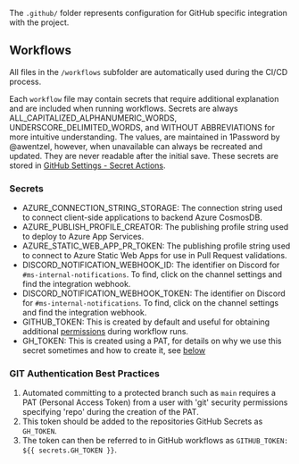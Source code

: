 The `.github/` folder represents configuration for GitHub specific integration with the project.

## Workflows
All files in the `/workflows` subfolder are automatically used during the CI/CD process.

Each `workflow` file may contain secrets that require additional explanation and are included when running workflows. Secrets are always ALL_CAPITALIZED_ALPHANUMERIC_WORDS, UNDERSCORE_DELIMITED_WORDS, and WITHOUT ABBREVIATIONS for more intuitive understanding. The values, are maintained in 1Password by @awentzel, however, when unavailable can always be recreated and updated. They are never readable after the initial save. These secrets are stored in [GitHub Settings - Secret Actions](https://github.com/microsoft/fast-creator/settings/secrets/actions).

### Secrets
* AZURE_CONNECTION_STRING_STORAGE: The connection string used to connect client-side applications to backend Azure CosmosDB.
* AZURE_PUBLISH_PROFILE_CREATOR: The publishing profile string used to deploy to Azure App Services.
* AZURE_STATIC_WEB_APP_PR_TOKEN: The publishing profile string used to connect to Azure Static Web Apps for use in Pull Request validations.
* DISCORD_NOTIFICATION_WEBHOOK_ID: The identifier on Discord for `#ms-internal-notifications`. To find, click on the channel settings and find the integration webhook.
* DISCORD_NOTIFICATION_WEBHOOK_TOKEN: The identifier on Discord for `#ms-internal-notifications`. To find, click on the channel settings and find the integration webhook.
* GITHUB_TOKEN: This is created by default and useful for obtaining additional [permissions](https://github.blog/changelog/2021-04-20-github-actions-control-permissions-for-github_token/) during workflow runs.
* GH_TOKEN: This is created using a PAT, for details on why we use this secret sometimes and how to create it, see [below](#git-authentication-best-practices)

### GIT Authentication Best Practices
1. Automated committing to a protected branch such as `main` requires a PAT (Personal Access Token) from a user with 'git' security permissions specifying 'repo' during the creation of the PAT.
2. This token should be added to the repositories GitHub Secrets as `GH_TOKEN`.
3. The token can then be referred to in GitHub workflows as `GITHUB_TOKEN: ${{ secrets.GH_TOKEN }}`.